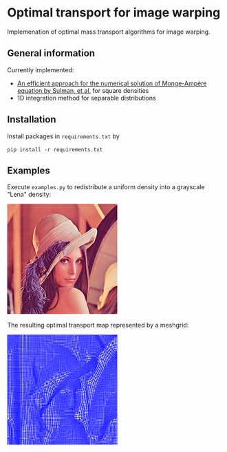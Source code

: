 # Optimal transport for image warping

Implemenation of optimal mass transport algorithms for image warping.


## General information

Currently implemented:
* [An efficient approach for the numerical solution of Monge-Ampère equation by Sulman, et al.](https://www.sciencedirect.com/science/article/abs/pii/S0168927410001819) for square densities
* 1D integration method for separable distributions


## Installation

Install packages in `requirements.txt` by

```
pip install -r requirements.txt
```

## Examples

Execute `examples.py` to redistribute a uniform density into a grayscale "Lena" density:

![N|Solid](/Images/Lena.jpg)

The resulting optimal transport map represented by a meshgrid:

![N|Solid](/Images/Lena_map.png)



